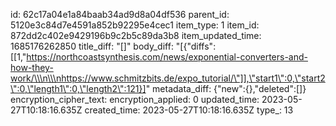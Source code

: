 id: 62c17a04e1a84baab34ad9d8a04df536
parent_id: 5120e3c84d7e4591a852b92295e4cec1
item_type: 1
item_id: 872dd2c402e9429196b9c2b5c89da3b8
item_updated_time: 1685176262850
title_diff: "[]"
body_diff: "[{\"diffs\":[[1,\"https://northcoastsynthesis.com/news/exponential-converters-and-how-they-work/\\\n\\\nhttps://www.schmitzbits.de/expo_tutorial/\"]],\"start1\":0,\"start2\":0,\"length1\":0,\"length2\":121}]"
metadata_diff: {"new":{},"deleted":[]}
encryption_cipher_text: 
encryption_applied: 0
updated_time: 2023-05-27T10:18:16.635Z
created_time: 2023-05-27T10:18:16.635Z
type_: 13